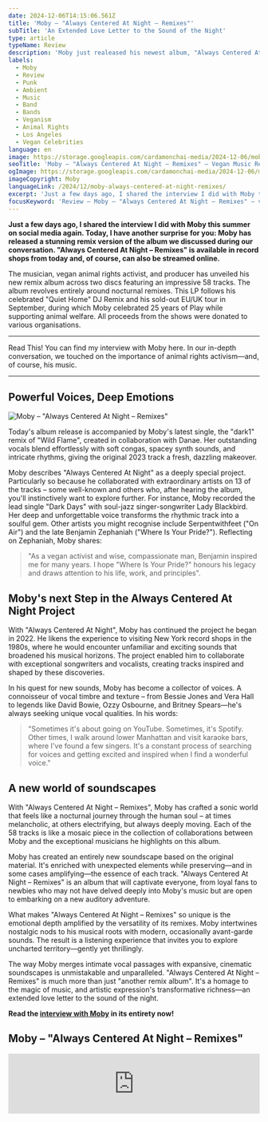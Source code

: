 ```yaml
---
date: 2024-12-06T14:15:06.561Z
title: 'Moby – "Always Centered At Night – Remixes"'
subTitle: 'An Extended Love Letter to the Sound of the Night'
type: article
typeName: Review
description: 'Moby just realeased his newest album, "Always Centered At Night – Remixes". Read my review and listen to the 58 songs now!'
labels:
  - Moby
  - Review
  - Punk
  - Ambient
  - Music
  - Band
  - Bands
  - Veganism
  - Animal Rights
  - Los Angeles
  - Vegan Celebrities
language: en
image: https://storage.googleapis.com/cardamonchai-media/2024-12-06/moby-always-centered-at-night-remix-soundsvegan-com-jpg-imagine-080808_3c3a38_1024_768/640.webp
seoTitle: 'Moby – "Always Centered At Night – Remixes" – Vegan Music Review'
ogImage: https://storage.googleapis.com/cardamonchai-media/2024-12-06/moby-always-centered-at-night-remix-soundsvegan-com-og-jpg-imagine-080808_3b3937_1200_628/640.webp
imageCopyright: Moby
languageLink: /2024/12/moby-always-centered-at-night-remixes/
excerpt: 'Just a few days ago, I shared the interview I did with Moby this summer on social media again. Today, I have another surprise for you: Moby has released a stunning remix version of the album we discussed during our conversation. "Always Centered At Night – Remixes" is available in record shops from today and, of course, can also be streamed online.'
focusKeyword: 'Review – Moby – "Always Centered At Night – Remixes" – vegan musicians'
---
```


**Just a few days ago, I shared the interview I did with Moby this summer on social media again. Today, I have another surprise for you: Moby has released a stunning remix version of the album we discussed during our conversation. "Always Centered At Night – Remixes" is available in record shops from today and, of course, can also be streamed online.**

The musician, vegan animal rights activist, and producer has unveiled his new remix album across two discs featuring an impressive 58 tracks. The album revolves entirely around nocturnal remixes. This LP follows his celebrated "Quiet Home" DJ Remix and his sold-out EU/UK tour in September, during which Moby celebrated 25 years of Play while supporting animal welfare. All proceeds from the shows were donated to various organisations.

---

Read This! You can find my interview with Moby here. In our in-depth conversation, we touched on the importance of animal rights activism—and, of course, his music.

---

## Powerful Voices, Deep Emotions

![Moby – "Always Centered At Night – Remixes"](https://storage.googleapis.com/cardamonchai-media/2024-12-06/moby-always-centered-at-night-remix-soundsvegan-com-album-artwork-jpeg-imagine-080808_35322f_3000_3000/640.webp 'Moby – "Always Centered At Night – Remixes"')

Today's album release is accompanied by Moby's latest single, the "dark1" remix of "Wild Flame", created in collaboration with Danae. Her outstanding vocals blend effortlessly with soft congas, spacey synth sounds, and intricate rhythms, giving the original 2023 track a fresh, dazzling makeover.

Moby describes "Always Centered At Night" as a deeply special project. Particularly so because he collaborated with extraordinary artists on 13 of the tracks – some well-known and others who, after hearing the album, you'll instinctively want to explore further. For instance, Moby recorded the lead single "Dark Days" with soul-jazz singer-songwriter Lady Blackbird. Her deep and unforgettable voice transforms the rhythmic track into a soulful gem. Other artists you might recognise include Serpentwithfeet ("On Air") and the late Benjamin Zephaniah ("Where Is Your Pride?"). Reflecting on Zephaniah, Moby shares:

> "As a vegan activist and wise, compassionate man, Benjamin inspired me for many years. I hope "Where Is Your Pride?" honours his legacy and draws attention to his life, work, and principles".

## Moby's next Step in the Always Centered At Night Project

With "Always Centered At Night", Moby has continued the project he began in 2022. He likens the experience to visiting New York record shops in the 1980s, where he would encounter unfamiliar and exciting sounds that broadened his musical horizons. The project enabled him to collaborate with exceptional songwriters and vocalists, creating tracks inspired and shaped by these discoveries.

In his quest for new sounds, Moby has become a collector of voices. A connoisseur of vocal timbre and texture – from Bessie Jones and Vera Hall to legends like David Bowie, Ozzy Osbourne, and Britney Spears—he's always seeking unique vocal qualities. In his words:

> "Sometimes it's about going on YouTube. Sometimes, it's Spotify. Other times, I walk around lower Manhattan and visit karaoke bars, where I've found a few singers. It's a constant process of searching for voices and getting excited and inspired when I find a wonderful voice."

## A new world of soundscapes

With "Always Centered At Night – Remixes", Moby has crafted a sonic world that feels like a nocturnal journey through the human soul – at times melancholic, at others electrifying, but always deeply moving. Each of the 58 tracks is like a mosaic piece in the collection of collaborations between Moby and the exceptional musicians he highlights on this album.

Moby has created an entirely new soundscape based on the original material. It's enriched with unexpected elements while preserving—and in some cases amplifying—the essence of each track. "Always Centered At Night – Remixes" is an album that will captivate everyone, from loyal fans to newbies who may not have delved deeply into Moby's music but are open to embarking on a new auditory adventure.

What makes "Always Centered At Night – Remixes" so unique is the emotional depth amplified by the versatility of its remixes. Moby intertwines nostalgic nods to his musical roots with modern, occasionally avant-garde sounds. The result is a listening experience that invites you to explore uncharted territory—gently yet thrillingly.

The way Moby merges intimate vocal passages with expansive, cinematic soundscapes is unmistakable and unparalleled. "Always Centered At Night – Remixes" is much more than just "another remix album". It's a homage to the magic of music, and artistic expression's transformative richness—an extended love letter to the sound of the night.

**Read the [interview with Moby](/2024/06/moby-interview-en/) in its entirety now!**

## Moby – "Always Centered At Night – Remixes"

<iframe
  style="border: 0; width: 100%; height: 120px;"
  src="https://bandcamp.com/EmbeddedPlayer/album=2472880680/size=large/bgcol=ffffff/linkcol=5c9b72/tracklist=false/artwork=small/transparent=true/"
  seamless
>
  <a href="https://moby.bandcamp.com/album/always-centered-at-night-remixes">
    always centered at night - remixes by moby
  </a>
</iframe>
